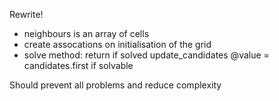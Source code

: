 Rewrite!

- neighbours is an array of cells
- create assocations on initialisation of the grid
- solve method:
  return if solved
  update_candidates
  @value = candidates.first if solvable

Should prevent all problems and reduce complexity